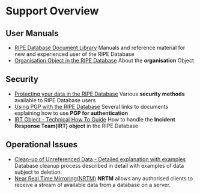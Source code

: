 # Support Overview
## User Manuals

* [RIPE Database Document Library](../01.introduction-to-the-RIPE-Database/01-RIPE-Database-Documentation-Overview.md#ripe-database-documentation-overview)
Manuals and reference material for new and experienced user of the RIPE Database
* [Organisation Object in the RIPE Database](../04.RPSL-Object-Types/03-Descriptions-of-Secondary-Objects.md#description-of-the-organisation-object)
About the **organisation** Object


## Security

* [Protecting your data in the RIPE Database](../10.Authorisation/01-Authorisation-Model.md#authorisation-model)
Various **security methods** available to RIPE Database users
* [Using PGP with the RIPE Database](../10.Authorisation/02-Using-the-Authorisation-Methods.md#pgp-key)
Several links to documents explaining how to use **PGP for authentication**
* [IRT Object - Technical How To Guide](../10.Authorisation/13-IRT-Object.md#irt-object)
How to handle the **Incident Response Team(IRT) object** in the RIPE Database



## Operational Issues

* [Clean-up of Unreferenced Data - Detailed explanation with examples](02-Clean-up-of-Unreferenced-Data.md#clean-up-of-unreferenced-data)
Database cleanup process described in detail with examples of data subject to deletion.
* [Near Real Time Mirroring(NRTM)](../15.RIPE-Database-Mirror/02-Near-Real-Time-Mirroring(NRTM).md#near-real-time-Mirroring(nrtm))
**NRTM** allows any authorised clients to receive a stream of available data from a database on a server.


